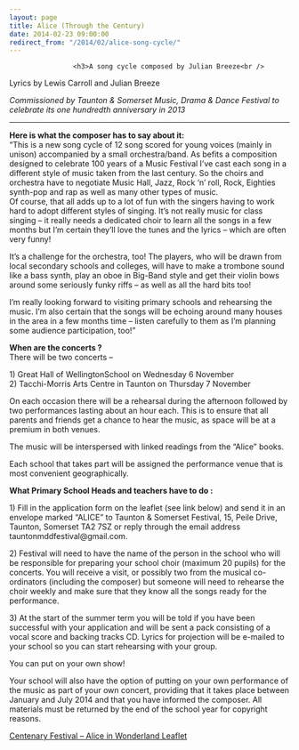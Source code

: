 ```yaml
---
layout: page
title: Alice (Through the Century)
date: 2014-02-23 09:00:00
redirect_from: "/2014/02/alice-song-cycle/"
---
```

<section>

                    
                    <h3>A song cycle composed by Julian Breeze<br />
Lyrics by Lewis Carroll and Julian Breeze</h3>
<p><em>Commissioned by Taunton &#038; Somerset Music, Drama &#038; Dance Festival to celebrate its one hundredth anniversary in 2013</em></p>
<hr />
<p><strong>Here is what the composer has to say about it: </strong><br />
“This is a new song cycle of 12 song scored for young voices (mainly in unison) accompanied by a small orchestra/band.  As befits a composition designed to celebrate 100 years of a Music Festival I&#8217;ve cast each song in a different style of music taken from the last century.  So the choirs and orchestra have to negotiate Music Hall, Jazz, Rock ‘n’ roll, Rock, Eighties synth-pop and rap as well as many other types of music.<br />
Of course, that all adds up to a lot of fun with the singers having to work hard to adopt different styles of singing.  It’s not really music for class singing – it really needs a dedicated choir to learn all the songs in a few months but I&#8217;m certain they’ll love the tunes and the lyrics – which are often very funny! </p>
<p>It’s a challenge for the orchestra, too!  The players, who will be drawn from local secondary schools and colleges, will have to make a trombone sound like a bass synth, play an oboe in Big-Band style and get their violin bows around some seriously funky riffs – as well as all the hard bits too! </p>
<p>I&#8217;m really looking forward to visiting primary schools and rehearsing the music. I&#8217;m also certain that the songs will be echoing around many houses in the area in a few months time – listen carefully to them as I&#8217;m planning some audience participation, too!” </p>
<p><strong>When are the concerts ? </strong><br />
There will be two concerts – </p>
<p>1)   Great Hall of WellingtonSchool on Wednesday 6 November<br />
2)   Tacchi-Morris Arts Centre in Taunton on Thursday 7 November </p>
<p>On each occasion there will be a rehearsal during the afternoon followed by two performances lasting about an hour each.  This is to ensure that all parents and friends get a chance to hear the music, as space will be at a premium in both venues. </p>
<p>The music will be interspersed with linked readings from the “Alice” books. </p>
<p>Each school that takes part will be assigned the performance venue that is most convenient geographically. </p>
<p><strong>What Primary School Heads and teachers have to do :</strong></p>
<p>1)   Fill in the application form on the leaflet (see link below) and send it in an envelope marked “ALICE” to Taunton &#038; Somerset Festival, 15, Peile Drive, Taunton, Somerset TA2 7SZ or reply through the email address tauntonmddfestival@gmail.com.</p>
<p>2)   Festival will need to have the name of the person in the school who will be responsible for preparing your school choir (maximum 20 pupils) for the concerts.  You will receive a visit, or possibly two from the musical co-ordinators (including the composer) but someone will need to rehearse the choir weekly and make sure that they know all the songs ready for the performance.</p>
<p>3)  At the start of the summer term you will be told if you have been successful with your application and will be sent a pack consisting of a vocal score and backing tracks CD.  Lyrics for projection will be e-mailed to your school so you can start rehearsing with your group.</p>
<p>You can put on your own show! </p>
<p>Your school will also have the option of putting on your own performance of the music as part of your own concert, providing that it takes place between January and July 2014 and that you have informed the composer.  All materials must be returned by the end of the school year for copyright reasons.</p>
<p><a href="http://www.tauntonfestival.org.uk/wp-content/uploads/2014/02/Centenary-Festival-Alice-in-Wonderland-Leaflet.pdf" onclick="_gaq.push(['_trackEvent','download','http://www.tauntonfestival.org.uk/wp-content/uploads/2014/02/Centenary-Festival-Alice-in-Wonderland-Leaflet.pdf']);" >Centenary Festival &#8211; Alice in Wonderland Leaflet</a></p>

                
</section>
